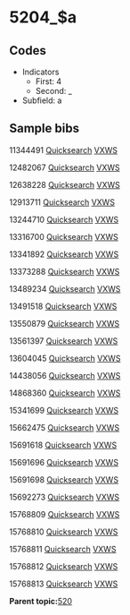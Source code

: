 # 5204\_$a

## Codes

-   Indicators
    -   First: 4
    -   Second: \_
-   Subfield: a

## Sample bibs

11344491 [Quicksearch](https://search.library.yale.edu/catalog/11344491) [VXWS](http://prodorbis.library.yale.edu:7014/vxws/GetHoldingsService?bibId=11344491)

12482067 [Quicksearch](https://search.library.yale.edu/catalog/12482067) [VXWS](http://prodorbis.library.yale.edu:7014/vxws/GetHoldingsService?bibId=12482067)

12638228 [Quicksearch](https://search.library.yale.edu/catalog/12638228) [VXWS](http://prodorbis.library.yale.edu:7014/vxws/GetHoldingsService?bibId=12638228)

12913711 [Quicksearch](https://search.library.yale.edu/catalog/12913711) [VXWS](http://prodorbis.library.yale.edu:7014/vxws/GetHoldingsService?bibId=12913711)

13244710 [Quicksearch](https://search.library.yale.edu/catalog/13244710) [VXWS](http://prodorbis.library.yale.edu:7014/vxws/GetHoldingsService?bibId=13244710)

13316700 [Quicksearch](https://search.library.yale.edu/catalog/13316700) [VXWS](http://prodorbis.library.yale.edu:7014/vxws/GetHoldingsService?bibId=13316700)

13341892 [Quicksearch](https://search.library.yale.edu/catalog/13341892) [VXWS](http://prodorbis.library.yale.edu:7014/vxws/GetHoldingsService?bibId=13341892)

13373288 [Quicksearch](https://search.library.yale.edu/catalog/13373288) [VXWS](http://prodorbis.library.yale.edu:7014/vxws/GetHoldingsService?bibId=13373288)

13489234 [Quicksearch](https://search.library.yale.edu/catalog/13489234) [VXWS](http://prodorbis.library.yale.edu:7014/vxws/GetHoldingsService?bibId=13489234)

13491518 [Quicksearch](https://search.library.yale.edu/catalog/13491518) [VXWS](http://prodorbis.library.yale.edu:7014/vxws/GetHoldingsService?bibId=13491518)

13550879 [Quicksearch](https://search.library.yale.edu/catalog/13550879) [VXWS](http://prodorbis.library.yale.edu:7014/vxws/GetHoldingsService?bibId=13550879)

13561397 [Quicksearch](https://search.library.yale.edu/catalog/13561397) [VXWS](http://prodorbis.library.yale.edu:7014/vxws/GetHoldingsService?bibId=13561397)

13604045 [Quicksearch](https://search.library.yale.edu/catalog/13604045) [VXWS](http://prodorbis.library.yale.edu:7014/vxws/GetHoldingsService?bibId=13604045)

14438056 [Quicksearch](https://search.library.yale.edu/catalog/14438056) [VXWS](http://prodorbis.library.yale.edu:7014/vxws/GetHoldingsService?bibId=14438056)

14868360 [Quicksearch](https://search.library.yale.edu/catalog/14868360) [VXWS](http://prodorbis.library.yale.edu:7014/vxws/GetHoldingsService?bibId=14868360)

15341699 [Quicksearch](https://search.library.yale.edu/catalog/15341699) [VXWS](http://prodorbis.library.yale.edu:7014/vxws/GetHoldingsService?bibId=15341699)

15662475 [Quicksearch](https://search.library.yale.edu/catalog/15662475) [VXWS](http://prodorbis.library.yale.edu:7014/vxws/GetHoldingsService?bibId=15662475)

15691618 [Quicksearch](https://search.library.yale.edu/catalog/15691618) [VXWS](http://prodorbis.library.yale.edu:7014/vxws/GetHoldingsService?bibId=15691618)

15691696 [Quicksearch](https://search.library.yale.edu/catalog/15691696) [VXWS](http://prodorbis.library.yale.edu:7014/vxws/GetHoldingsService?bibId=15691696)

15691698 [Quicksearch](https://search.library.yale.edu/catalog/15691698) [VXWS](http://prodorbis.library.yale.edu:7014/vxws/GetHoldingsService?bibId=15691698)

15692273 [Quicksearch](https://search.library.yale.edu/catalog/15692273) [VXWS](http://prodorbis.library.yale.edu:7014/vxws/GetHoldingsService?bibId=15692273)

15768809 [Quicksearch](https://search.library.yale.edu/catalog/15768809) [VXWS](http://prodorbis.library.yale.edu:7014/vxws/GetHoldingsService?bibId=15768809)

15768810 [Quicksearch](https://search.library.yale.edu/catalog/15768810) [VXWS](http://prodorbis.library.yale.edu:7014/vxws/GetHoldingsService?bibId=15768810)

15768811 [Quicksearch](https://search.library.yale.edu/catalog/15768811) [VXWS](http://prodorbis.library.yale.edu:7014/vxws/GetHoldingsService?bibId=15768811)

15768812 [Quicksearch](https://search.library.yale.edu/catalog/15768812) [VXWS](http://prodorbis.library.yale.edu:7014/vxws/GetHoldingsService?bibId=15768812)

15768813 [Quicksearch](https://search.library.yale.edu/catalog/15768813) [VXWS](http://prodorbis.library.yale.edu:7014/vxws/GetHoldingsService?bibId=15768813)

**Parent topic:**[520](../../tags/520/520.md)

